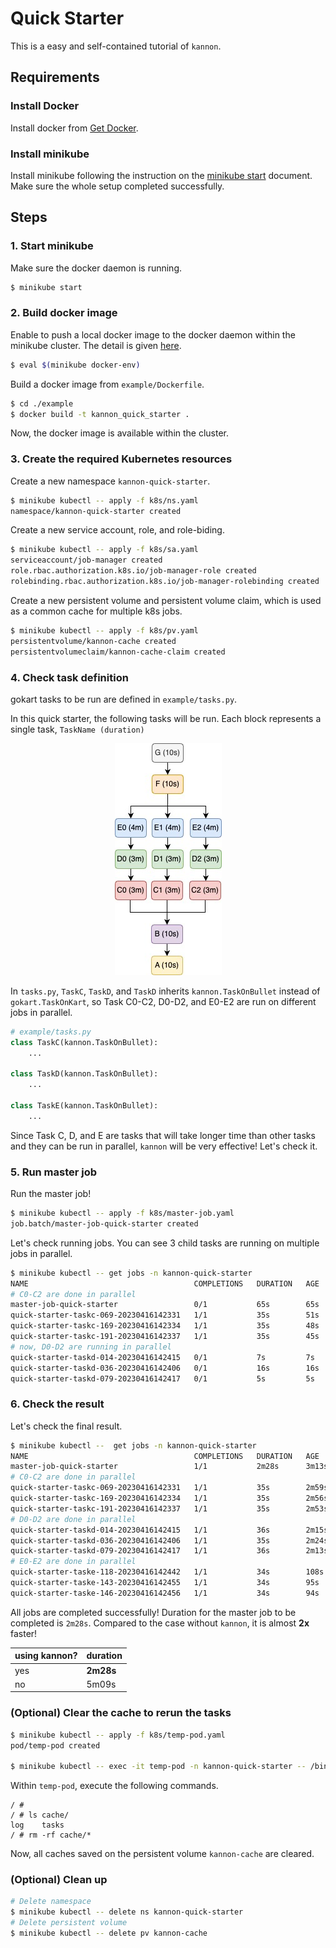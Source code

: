 # Quick Starter
This is a easy and self-contained tutorial of `kannon`.

## Requirements
### Install Docker
Install docker from [Get Docker](https://docs.docker.com/get-docker/).

### Install minikube
Install minikube following the instruction on the [minikube start](https://minikube.sigs.k8s.io/docs/start/) document. Make sure the whole setup completed successfully.



## Steps
### 1. Start minikube
Make sure the docker daemon is running.
```bash
$ minikube start
```

### 2. Build docker image
Enable to push a local docker image to the docker daemon within the minikube cluster.
The detail is given [here](https://minikube.sigs.k8s.io/docs/handbook/pushing/#1-pushing-directly-to-the-in-cluster-docker-daemon-docker-env).
```bash
$ eval $(minikube docker-env)
```

Build a docker image from `example/Dockerfile`.
```bash
$ cd ./example
$ docker build -t kannon_quick_starter .
```

Now, the docker image is available within the cluster.

### 3. Create the required Kubernetes resources
Create a new namespace `kannon-quick-starter`.
```bash
$ minikube kubectl -- apply -f k8s/ns.yaml
namespace/kannon-quick-starter created
```

Create a new service account, role, and role-biding.
```bash
$ minikube kubectl -- apply -f k8s/sa.yaml
serviceaccount/job-manager created
role.rbac.authorization.k8s.io/job-manager-role created
rolebinding.rbac.authorization.k8s.io/job-manager-rolebinding created
```

Create a new persistent volume and persistent volume claim, which is used as a common cache for multiple k8s jobs.
```bash
$ minikube kubectl -- apply -f k8s/pv.yaml
persistentvolume/kannon-cache created
persistentvolumeclaim/kannon-cache-claim created
```


### 4. Check task definition
gokart tasks to be run are defined in `example/tasks.py`.

In this quick starter, the following tasks will be run.
Each block represents a single task, `TaskName (duration)`

<div align="center">

![](./image/quick_starter_task.jpeg)

</div>

In `tasks.py`, `TaskC`, `TaskD`, and `TaskD` inherits `kannon.TaskOnBullet` instead of `gokart.TaskOnKart`, so Task C0-C2, D0-D2, and E0-E2 are run on different jobs in parallel.

```python
# example/tasks.py
class TaskC(kannon.TaskOnBullet):
    ...

class TaskD(kannon.TaskOnBullet):
    ...

class TaskE(kannon.TaskOnBullet):
    ...
```

Since Task C, D, and E are tasks that will take longer time than other tasks and they can be run in parallel, `kannon` will be very effective! Let's check it.


### 5. Run master job
Run the master job!
```bash
$ minikube kubectl -- apply -f k8s/master-job.yaml
job.batch/master-job-quick-starter created
```

Let's check running jobs. You can see 3 child tasks are running on multiple jobs in parallel.
```bash
$ minikube kubectl -- get jobs -n kannon-quick-starter
NAME                                     COMPLETIONS   DURATION   AGE
# C0-C2 are done in parallel
master-job-quick-starter                 0/1           65s        65s
quick-starter-taskc-069-20230416142331   1/1           35s        51s
quick-starter-taskc-169-20230416142334   1/1           35s        48s
quick-starter-taskc-191-20230416142337   1/1           35s        45s
# now, D0-D2 are running in parallel
quick-starter-taskd-014-20230416142415   0/1           7s         7s
quick-starter-taskd-036-20230416142406   0/1           16s        16s
quick-starter-taskd-079-20230416142417   0/1           5s         5s
```

### 6. Check the result
Let's check the final result.
```bash
$ minikube kubectl --  get jobs -n kannon-quick-starter
NAME                                     COMPLETIONS   DURATION   AGE
master-job-quick-starter                 1/1           2m28s      3m13s
# C0-C2 are done in parallel
quick-starter-taskc-069-20230416142331   1/1           35s        2m59s
quick-starter-taskc-169-20230416142334   1/1           35s        2m56s
quick-starter-taskc-191-20230416142337   1/1           35s        2m53s
# D0-D2 are done in parallel
quick-starter-taskd-014-20230416142415   1/1           36s        2m15s
quick-starter-taskd-036-20230416142406   1/1           35s        2m24s
quick-starter-taskd-079-20230416142417   1/1           36s        2m13s
# E0-E2 are done in parallel
quick-starter-taske-118-20230416142442   1/1           34s        108s
quick-starter-taske-143-20230416142455   1/1           34s        95s
quick-starter-taske-146-20230416142456   1/1           34s        94s
```

All jobs are completed successfully!
Duration for the master job to be completed is `2m28s`.
Compared to the case without `kannon`, it is almost **2x** faster!

|using kannon? | duration |
|---|---|
|yes | **2m28s**|
|no | 5m09s|


### (Optional) Clear the cache to rerun the tasks
```bash
$ minikube kubectl -- apply -f k8s/temp-pod.yaml
pod/temp-pod created

$ minikube kubectl -- exec -it temp-pod -n kannon-quick-starter -- /bin/sh
```

Within `temp-pod`, execute the following commands.
```
/ #
/ # ls cache/
log    tasks
/ # rm -rf cache/*
```
Now, all caches saved on the persistent volume `kannon-cache` are cleared.

### (Optional) Clean up
```bash
# Delete namespace
$ minikube kubectl -- delete ns kannon-quick-starter
# Delete persistent volume
$ minikube kubectl -- delete pv kannon-cache
```
